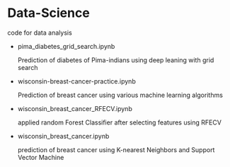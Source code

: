 # Data-Science
code for data analysis
- pima_diabetes_grid_search.ipynb
   
  Prediction of diabetes of Pima-indians using deep leaning with grid search
  
- wisconsin-breast-cancer-practice.ipynb
  
  Prediction of breast cancer using various machine learning algorithms
  
- wisconsin_breast_cancer_RFECV.ipynb
  
  applied random Forest Classifier after selecting features using RFECV
 
- wisconsin_breast_cancer.ipynb
  
  prediction of breast cancer using K-nearest Neighbors and Support Vector Machine
